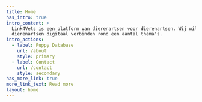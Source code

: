 ```yaml
---
title: Home
has_intro: true
intro_content: >
  Link4Vets is een platform van dierenartsen voor dierenartsen. Wij willen de
  dierenartsen digitaal verbinden rond een aantal thema's.
intro_actions:
  - label: Puppy Database
    url: /about
    style: primary
  - label: Contact
    url: /contact
    style: secondary
has_more_link: true
more_link_text: Read more
layout: home
---
```


